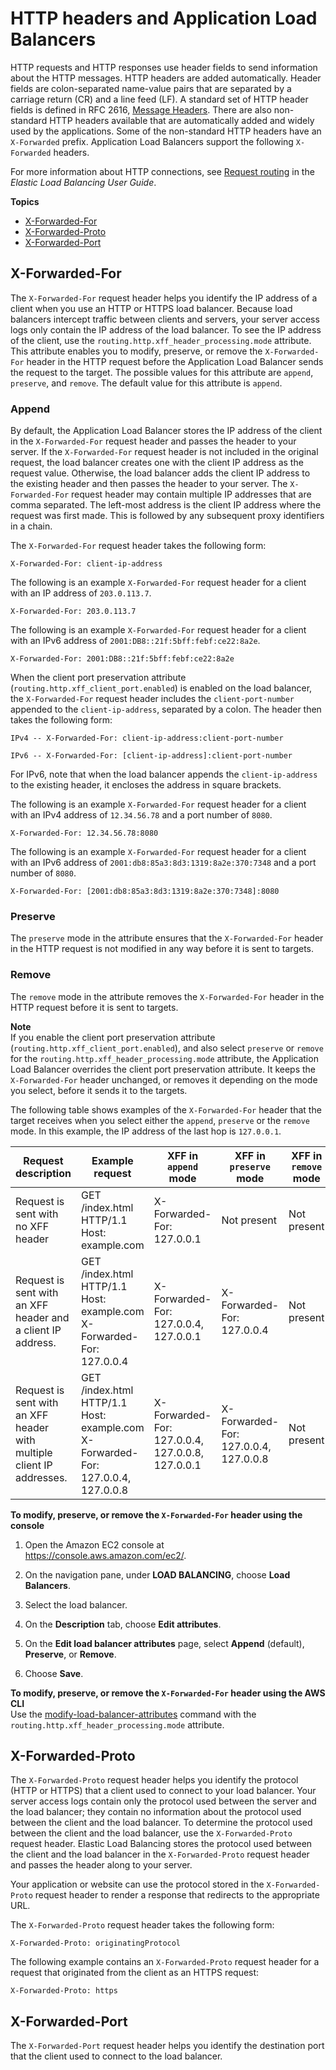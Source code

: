 # HTTP headers and Application Load Balancers<a name="x-forwarded-headers"></a>

HTTP requests and HTTP responses use header fields to send information about the HTTP messages\. HTTP headers are added automatically\. Header fields are colon\-separated name\-value pairs that are separated by a carriage return \(CR\) and a line feed \(LF\)\. A standard set of HTTP header fields is defined in RFC 2616, [Message Headers](https://datatracker.ietf.org/doc/html/rfc2616)\. There are also non\-standard HTTP headers available that are automatically added and widely used by the applications\. Some of the non\-standard HTTP headers have an `X-Forwarded` prefix\. Application Load Balancers support the following `X-Forwarded` headers\.

For more information about HTTP connections, see [Request routing](https://docs.aws.amazon.com/elasticloadbalancing/latest/userguide/how-elastic-load-balancing-works.html#request-routing) in the *Elastic Load Balancing User Guide*\.

**Topics**
+ [X\-Forwarded\-For](#x-forwarded-for)
+ [X\-Forwarded\-Proto](#x-forwarded-proto)
+ [X\-Forwarded\-Port](#x-forwarded-port)

## X\-Forwarded\-For<a name="x-forwarded-for"></a>

The `X-Forwarded-For` request header helps you identify the IP address of a client when you use an HTTP or HTTPS load balancer\. Because load balancers intercept traffic between clients and servers, your server access logs only contain the IP address of the load balancer\. To see the IP address of the client, use the `routing.http.xff_header_processing.mode` attribute\. This attribute enables you to modify, preserve, or remove the `X-Forwarded-For` header in the HTTP request before the Application Load Balancer sends the request to the target\. The possible values for this attribute are `append`, `preserve`, and `remove`\. The default value for this attribute is `append`\. 

### Append<a name="x-forwarded-for-append"></a>

By default, the Application Load Balancer stores the IP address of the client in the `X-Forwarded-For` request header and passes the header to your server\. If the `X-Forwarded-For` request header is not included in the original request, the load balancer creates one with the client IP address as the request value\. Otherwise, the load balancer adds the client IP address to the existing header and then passes the header to your server\. The `X-Forwarded-For` request header may contain multiple IP addresses that are comma separated\. The left\-most address is the client IP address where the request was first made\. This is followed by any subsequent proxy identifiers in a chain\. 

The `X-Forwarded-For` request header takes the following form:

```
X-Forwarded-For: client-ip-address
```

The following is an example `X-Forwarded-For` request header for a client with an IP address of `203.0.113.7`\.

```
X-Forwarded-For: 203.0.113.7
```

The following is an example `X-Forwarded-For` request header for a client with an IPv6 address of `2001:DB8::21f:5bff:febf:ce22:8a2e`\.

```
X-Forwarded-For: 2001:DB8::21f:5bff:febf:ce22:8a2e
```

When the client port preservation attribute \(`routing.http.xff_client_port.enabled`\) is enabled on the load balancer, the `X-Forwarded-For` request header includes the `client-port-number` appended to the `client-ip-address`, separated by a colon\. The header then takes the following form:

```
IPv4 -- X-Forwarded-For: client-ip-address:client-port-number
```

```
IPv6 -- X-Forwarded-For: [client-ip-address]:client-port-number
```

For IPv6, note that when the load balancer appends the `client-ip-address` to the existing header, it encloses the address in square brackets\.

The following is an example `X-Forwarded-For` request header for a client with an IPv4 address of `12.34.56.78` and a port number of `8080`\.

```
X-Forwarded-For: 12.34.56.78:8080
```

The following is an example `X-Forwarded-For` request header for a client with an IPv6 address of `2001:db8:85a3:8d3:1319:8a2e:370:7348` and a port number of `8080`\.

```
X-Forwarded-For: [2001:db8:85a3:8d3:1319:8a2e:370:7348]:8080
```

### Preserve<a name="x-forwarded-for-preserve"></a>

The `preserve` mode in the attribute ensures that the `X-Forwarded-For` header in the HTTP request is not modified in any way before it is sent to targets\.

### Remove<a name="x-forwarded-for-remove"></a>

The `remove` mode in the attribute removes the `X-Forwarded-For` header in the HTTP request before it is sent to targets\.

**Note**  
If you enable the client port preservation attribute \(`routing.http.xff_client_port.enabled`\), and also select `preserve` or `remove` for the `routing.http.xff_header_processing.mode` attribute, the Application Load Balancer overrides the client port preservation attribute\. It keeps the `X-Forwarded-For` header unchanged, or removes it depending on the mode you select, before it sends it to the targets\.

The following table shows examples of the `X-Forwarded-For` header that the target receives when you select either the `append`, `preserve` or the `remove` mode\. In this example, the IP address of the last hop is `127.0.0.1`\. 


|  Request description  |  Example request  | XFF in `append` mode  | XFF in `preserve` mode | XFF in `remove` mode | 
| --- | --- | --- | --- | --- | 
| Request is sent with no XFF header | GET /index\.html HTTP/1\.1 Host: example\.com | X\-Forwarded\-For: 127\.0\.0\.1 | Not present | Not present | 
| Request is sent with an XFF header and a client IP address\. | GET /index\.html HTTP/1\.1 Host: example\.com X\-Forwarded\-For: 127\.0\.0\.4 | X\-Forwarded\-For: 127\.0\.0\.4, 127\.0\.0\.1 | X\-Forwarded\-For: 127\.0\.0\.4 | Not present | 
| Request is sent with an XFF header with multiple client IP addresses\. | GET /index\.html HTTP/1\.1 Host: example\.com X\-Forwarded\-For: 127\.0\.0\.4, 127\.0\.0\.8 | X\-Forwarded\-For: 127\.0\.0\.4, 127\.0\.0\.8, 127\.0\.0\.1 | X\-Forwarded\-For: 127\.0\.0\.4, 127\.0\.0\.8 | Not present | 

**To modify, preserve, or remove the `X-Forwarded-For` header using the console**

1. Open the Amazon EC2 console at [https://console\.aws\.amazon\.com/ec2/](https://console.aws.amazon.com/ec2/)\.

1. On the navigation pane, under **LOAD BALANCING**, choose **Load Balancers**\.

1. Select the load balancer\.

1. On the **Description** tab, choose **Edit attributes**\.

1. On the **Edit load balancer attributes** page, select **Append** \(default\), **Preserve**, or **Remove**\.

1. Choose **Save**\.

**To modify, preserve, or remove the `X-Forwarded-For` header using the AWS CLI**  
Use the [modify\-load\-balancer\-attributes](https://docs.aws.amazon.com/cli/latest/reference/elbv2/modify-load-balancer-attributes.html) command with the `routing.http.xff_header_processing.mode` attribute\.

## X\-Forwarded\-Proto<a name="x-forwarded-proto"></a>

The `X-Forwarded-Proto` request header helps you identify the protocol \(HTTP or HTTPS\) that a client used to connect to your load balancer\. Your server access logs contain only the protocol used between the server and the load balancer; they contain no information about the protocol used between the client and the load balancer\. To determine the protocol used between the client and the load balancer, use the `X-Forwarded-Proto` request header\. Elastic Load Balancing stores the protocol used between the client and the load balancer in the `X-Forwarded-Proto` request header and passes the header along to your server\.

Your application or website can use the protocol stored in the `X-Forwarded-Proto` request header to render a response that redirects to the appropriate URL\.

The `X-Forwarded-Proto` request header takes the following form:

```
X-Forwarded-Proto: originatingProtocol
```

The following example contains an `X-Forwarded-Proto` request header for a request that originated from the client as an HTTPS request:

```
X-Forwarded-Proto: https
```

## X\-Forwarded\-Port<a name="x-forwarded-port"></a>

The `X-Forwarded-Port` request header helps you identify the destination port that the client used to connect to the load balancer\.